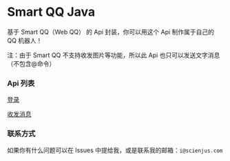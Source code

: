 # Smart QQ Java

基于 Smart QQ（Web QQ） 的 Api 封装，你可以用这个 Api 制作属于自己的 QQ 机器人！

注：由于 Smart QQ 不支持收发图片等功能，所以此 Api 也只可以发送文字消息（不包含@命令）

### Api 列表

[登录][1]

[收发消息][2]

### 联系方式

如果你有什么问题可以在 Issues 中提给我，或是联系我的邮箱：`i@scienjus.com`


[1]: https://github.com/ScienJus/smart-qq-java/wiki/%E7%99%BB%E5%BD%95-Api
[2]: https://github.com/ScienJus/smart-qq-java/wiki/%E6%94%B6%E5%8F%91%E6%B6%88%E6%81%AF-Api
